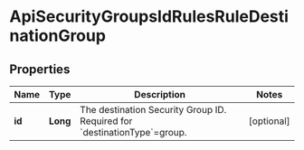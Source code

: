 

# ApiSecurityGroupsIdRulesRuleDestinationGroup

## Properties

Name | Type | Description | Notes
------------ | ------------- | ------------- | -------------
**id** | **Long** | The destination Security Group ID. Required for &#x60;destinationType&#x60;&#x3D;group. |  [optional]



